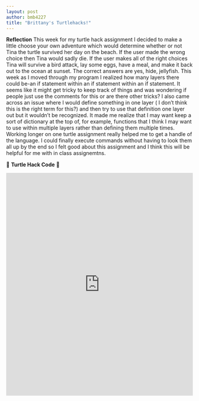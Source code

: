 ```yaml
---
layout: post
author: bmb4227
title: "Brittany's Turtlehacks!"
---
```


**Reflection**
This week for my turtle hack assignment I decided to make a little choose your own adventure which would determine whether or not Tina the turtle survived her day on the beach. If the user made the wrong choice then Tina would sadly die. If the user makes all of the right choices Tina will survive a bird attack, lay some eggs, have a meal, and make it back out to the ocean at sunset. The correct answers are yes, hide, jellyfish. This week as I moved through my program I realized how many layers there could be-an if statement within an if statement within an if statement. It seems like it might get tricky to keep track of things and was wondering if people just use the comments for this or are there other tricks? I also came across an issue where I would define something in one layer ( I don’t think this is the right term for this?) and then try to use that definition one layer out but it wouldn’t be recognized. It made me realize that I may want keep a sort of dictionary at the top of, for example, functions that I think I may want to use within multiple layers rather than defining them multiple times. Working longer on one turtle assignment really helped me to get a handle of the language. I could finally execute commands without having to look them all up by the end so I felt good about this assignment and I think this will be helpful for me with in class assignemtns.

:turtle: **Turtle Hack Code** :turtle:
<iframe src="https://trinket.io/embed/python/234ba0a62b" width="100%" height="600" frameborder="0" marginwidth="0" marginheight="0" allowfullscreen></iframe>
